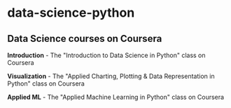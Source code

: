 # data-science-python

## Data Science courses on Coursera

**Introduction** - The "Introduction to Data Science in Python" class on Coursera

**Visualization** - The "Applied Charting, Plotting & Data Representation in Python" class on Coursera

**Applied ML** - The "Applied Machine Learning in Python" class on Coursera
